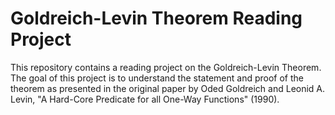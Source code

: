 # Goldreich-Levin Theorem Reading Project
This repository contains a reading project on the Goldreich-Levin Theorem. The goal of this project is to understand the statement and proof of the theorem as presented in the original paper by Oded Goldreich and Leonid A. Levin, "A Hard-Core Predicate for all One-Way Functions" (1990).
